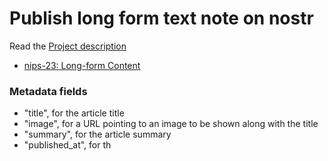 # Publish long form text note on nostr

Read the [Project description](doc/description.md)
- [nips-23: Long-form Content](https://github.com/nostr-protocol/nips/blob/master/23.md)

### Metadata fields
- "title", for the article title
- "image", for a URL pointing to an image to be shown along with the title
- "summary", for the article summary
- "published_at", for th